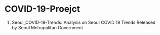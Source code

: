 # COVID-19-Proejct
1. Seoul_COVID-19-Trends: Analysis on Seoul COVID 19 Trends Released by Seoul Metropolitan Government 
 
